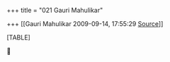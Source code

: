 +++
title = "021 Gauri Mahulikar"

+++
[[Gauri Mahulikar	2009-09-14, 17:55:29 [Source](https://groups.google.com/g/bvparishat/c/XPU2nF4QEoU)]]



[TABLE]



